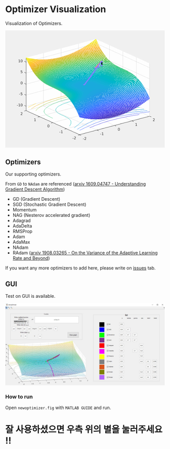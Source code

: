# Optimizer Visualization

Visualization of Optimizers.

![batch_test](./test/batch.gif)

## Optimizers

Our supporting optimizers.

From `GD` to `NAdam` are referenced ([arxiv 1609.04747 - Understanding Gradient Descent Algorithm](https://arxiv.org/abs/1908.03265))

- GD (Gradient Descent)
- SGD (Stochastic Gradient Descent)
- Momentum
- NAG (Nesterov accelerated gradient)
- Adagrad
- AdaDelta
- RMSProp
- Adam
- AdaMax
- NAdam
- RAdam ([arxiv 1908.03265 - On the Variance of the Adaptive Learning Rate and Beyond](https://arxiv.org/abs/1908.03265))

If you want any more optimizers to add here, please write on [issues](https://github.com/Kitsunetic/Optimizer-Visualization/issues) tab.

## GUI

Test on GUI is available.

![GUI_example](./img/GUI_example.jpg)

### How to run

Open `newoptimizer.fig` with `MATLAB GUIDE` and run.

# 잘 사용하셨으면 우측 위의 별을 눌러주세요 !!

